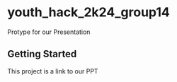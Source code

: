# youth_hack_2k24_group14

Protype for our Presentation

## Getting Started

This project is a 
link to our PPT 
